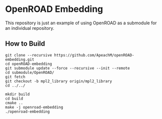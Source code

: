 # OpenROAD Embedding



This repository is just an example of using OpenROAD as a submodule for an individual repository.

## How to Build

```shell
git clone --recursive https://github.com/ApeachM/openROAD-embedding.git
cd openROAD-embedding
git submodule update --force --recursive --init --remote
cd submodule/OpenROAD/
git fetch
git checkout -b mpl2_library origin/mpl2_library
cd ../../
```

```shell
mkdir build
cd build
cmake ..
make -j openroad-embedding
./openroad-embedding
```

